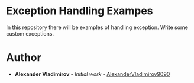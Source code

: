 # Exception Handling Exampes
In this repository there will be examples of handling exception.
Write some custom exceptions.

# Author
* **Alexander Vladimirov** - *Initial work* - [AlexanderVladimirov9090](https://github.com/AlexanderVladimirov9090)
